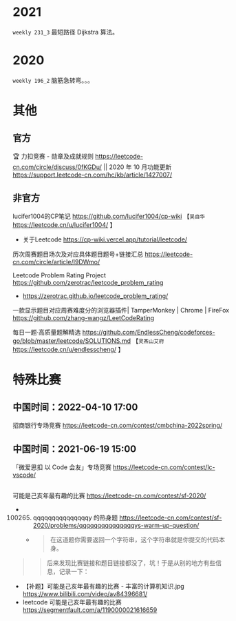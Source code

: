 
# 2021

`weekly 231_3` 最短路径 Dijkstra 算法。

# 2020

`weekly 196_2` 脑筋急转弯。。。

# 其他

## 官方

🏆 力扣竞赛 - 勋章及成就规则 https://leetcode-cn.com/circle/discuss/0fKGDu/ || 2020 年 10 月功能更新 https://support.leetcode-cn.com/hc/kb/article/1427007/

## 非官方

lucifer1004的CP笔记 https://github.com/lucifer1004/cp-wiki  【`吴自华` https://leetcode.cn/u/lucifer1004/ 】
- 关于Leetcode https://cp-wiki.vercel.app/tutorial/leetcode/

历次周赛题目场次及对应具体题目题号+链接汇总 https://leetcode-cn.com/circle/article/I9DWmo/

Leetcode Problem Rating Project https://github.com/zerotrac/leetcode_problem_rating
- https://zerotrac.github.io/leetcode_problem_rating/

一款显示题目对应周赛难度分的浏览器插件| TamperMonkey | Chrome | FireFox https://github.com/zhang-wangz/LeetCodeRating

每日一题·高质量题解精选 https://github.com/EndlessCheng/codeforces-go/blob/master/leetcode/SOLUTIONS.md  【`灵茶山艾府` https://leetcode.cn/u/endlesscheng/ 】

# 特殊比赛

## 中国时间：2022-04-10 17:00

招商银行专场竞赛 https://leetcode-cn.com/contest/cmbchina-2022spring/

## 中国时间：2021-06-19 15:00

「微爱思扣 以 Code 会友」专场竞赛 https://leetcode-cn.com/contest/lc-vscode/

##

可能是己亥年最有趣的比赛 https://leetcode-cn.com/contest/sf-2020/
- 100265. qqqqqqqqqqqqqqqy 的热身题 https://leetcode-cn.com/contest/sf-2020/problems/qqqqqqqqqqqqqqqys-warm-up-question/
  * > 在这道题你需要返回一个字符串，这个字符串就是你提交的代码本身。

>> 后来发现比赛链接和题目链接都没了，坑！于是从别的地方有些信息，记录一下：

- 【补题】可能是己亥年最有趣的比赛 - 丰富的计算机知识.jpg https://www.bilibili.com/video/av84396681/
- leetcode 可能是己亥年最有趣的比赛 https://segmentfault.com/a/1190000021616659
